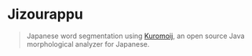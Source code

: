 # Jizourappu
> Japanese word segmentation using [Kuromoij](https://www.atilika.com/en/kuromoji/), an open source Java morphological analyzer for Japanese.
